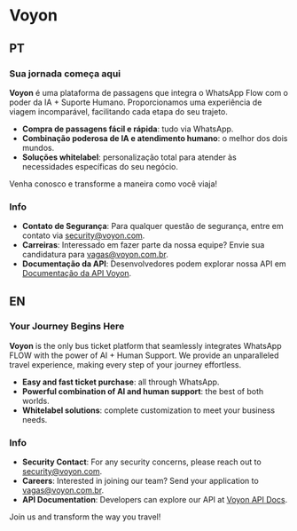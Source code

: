 # Voyon

## PT

### Sua jornada começa aqui

**Voyon** é uma plataforma de passagens que integra o WhatsApp Flow com o poder da IA + Suporte Humano. Proporcionamos uma experiência de viagem incomparável, facilitando cada etapa do seu trajeto.

- **Compra de passagens fácil e rápida**: tudo via WhatsApp.
- **Combinação poderosa de IA e atendimento humano**: o melhor dos dois mundos.
- **Soluções whitelabel**: personalização total para atender às necessidades específicas do seu negócio.

Venha conosco e transforme a maneira como você viaja!

### Info

- **Contato de Segurança**: Para qualquer questão de segurança, entre em contato via [security@voyon.com](mailto:security@voyon.com).
- **Carreiras**: Interessado em fazer parte da nossa equipe? Envie sua candidatura para [vagas@voyon.com.br](mailto:vagas@voyon.com.br).
- **Documentação da API**: Desenvolvedores podem explorar nossa API em [Documentação da API Voyon](https://api.voyon.com).

## EN

### Your Journey Begins Here

**Voyon** is the only bus ticket platform that seamlessly integrates WhatsApp FLOW with the power of AI + Human Support. We provide an unparalleled travel experience, making every step of your journey effortless.

- **Easy and fast ticket purchase**: all through WhatsApp.
- **Powerful combination of AI and human support**: the best of both worlds.
- **Whitelabel solutions**: complete customization to meet your business needs.

### Info

- **Security Contact**: For any security concerns, please reach out to [security@voyon.com](mailto:security@voyon.com).
- **Careers**: Interested in joining our team? Send your application to [vagas@voyon.com.br](mailto:vagas@voyon.com.br).
- **API Documentation**: Developers can explore our API at [Voyon API Docs](https://api.voyon.com).

Join us and transform the way you travel!
